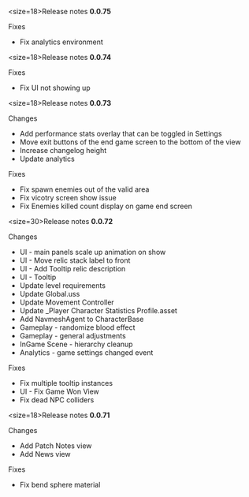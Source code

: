 <size=18>Release notes <b>0.0.75</b></size>

Fixes
- Fix analytics environment

<size=18>Release notes <b>0.0.74</b></size>

Fixes
- Fix UI not showing up

<size=18>Release notes <b>0.0.73</b></size>

Changes
- Add performance stats overlay that can be toggled in Settings
- Move exit buttons of the end game screen to the bottom of the view
- Increase changelog height
- Update analytics

Fixes
- Fix spawn enemies out of the valid area
- Fix vicotry screen show issue 
- Fix Enemies killed count display on game end screen

<size=30>Release notes <b>0.0.72</b></size>

Changes
- UI - main panels scale up animation on show
- UI - Move relic stack label to front
- UI - Add Tooltip relic description
- UI - Tooltip
- Update level requirements
- Update Global.uss
- Update Movement Controller
- Update _Player Character Statistics Profile.asset
- Add NavmeshAgent to CharacterBase
- Gameplay - randomize blood effect
- Gameplay - general adjustments
- InGame Scene - hierarchy cleanup
- Analytics - game settings changed event

Fixes
- Fix multiple tooltip instances
- UI - Fix Game Won View
- Fix dead NPC colliders

<size=18>Release notes <b>0.0.71</b></size>

Changes
- Add Patch Notes view
- Add News view

Fixes
- Fix bend sphere material
